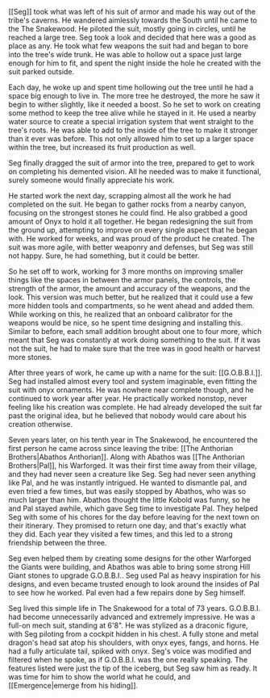 [[Seg]] took what was left of his suit of armor and made his way out of the tribe's caverns. He wandered aimlessly towards the South until he came to the The Snakewood. He piloted the suit, mostly going in circles, until he reached a large tree. Seg took a look and decided that here was a good as place as any. He took what few weapons the suit had and began to bore into the tree's wide trunk. He was able to hollow out a space just large enough for him to fit, and spent the night inside the hole he created with the suit parked outside.

Each day, he woke up and spent time hollowing out the tree until he had a space big enough to live in. The more tree he destroyed, the more he saw it begin to wither slightly, like it needed a boost. So he set to work on creating some method to keep the tree alive while he stayed in it. He used a nearby water source to create a special irrigation system that went straight to the tree's roots. He was able to add to the inside of the tree to make it stronger than it ever was before. This not only allowed him to set up a larger space within the tree, but increased its fruit production as well.

Seg finally dragged the suit of armor into the tree, prepared to get to work on completing his demented vision. All he needed was to make it functional, surely someone would finally appreciate his work.

He started work the next day, scrapping almost all the work he had completed on the suit. He began to gather rocks from a nearby canyon, focusing on the strongest stones he could find. He also grabbed a good amount of Onyx to hold it all together. He began redesigning the suit from the ground up, attempting to improve on every single aspect that he began with. He worked for weeks, and was proud of the product he created. The suit was more agile, with better weaponry and defenses, but Seg was still not happy. Sure, he had something, but it could be better.

So he set off to work, working for 3 more months on improving smaller things like the spaces in between the armor panels, the controls, the strength of the armor, the amount and accuracy of the weapons, and the look. This version was much better, but he realized that it could use a few more hidden tools and compartments, so he went ahead and added them. While working on this, he realized that an onboard calibrator for the weapons would be nice, so he spent time designing and installing this. Similar to before, each small addition brought about one to four more, which meant that Seg was constantly at work doing something to the suit. If it was not the suit, he had to make sure that the tree was in good health or harvest more stones.

After three years of work, he came up with a name for the suit: [[G.O.B.B.I.]]. Seg had installed almost every tool and system imaginable, even fitting the suit with onyx ornaments. He was nowhere near complete though, and he continued to work year after year. He practically worked nonstop, never feeling like his creation was complete. He had already developed the suit far past the original idea, but he believed that nobody would care about his creation otherwise.

Seven years later, on his tenth year in The Snakewood, he encountered the first person he came across since leaving the tribe: [[The Anthorian Brothers|Abathos Anthorian]]. Along with Abathos was [[The Anthorian Brothers|Pal]], his Warforged. It was their first time away from their village, and they had never seen a creature like Seg. Seg had never seen anything like Pal, and he was instantly intrigued. He wanted to dismantle pal, and even tried a few times, but was easily stopped by Abathos, who was so much larger than him. Abathos thought the little Kobold was funny, so he and Pal stayed awhile, which gave Seg time to investigate Pal. They helped Seg with some of his chores for the day before leaving for the next town on their itinerary. They promised to return one day, and that's exactly what they did. Each year they visited a few times, and this led to a strong friendship between the three.

Seg even helped them by creating some designs for the other Warforged the Giants were building, and Abathos was able to bring some strong Hill Giant stones to upgrade G.O.B.B.I.. Seg used Pal as heavy inspiration for his designs, and even became trusted enough to look around the insides of Pal to see how he worked. Pal even had a few repairs done by Seg himself.

Seg lived this simple life in The Snakewood for a total of 73 years. G.O.B.B.I. had become unnecessarily advanced and extremely impressive. He was a full-on mech suit, standing at 6'8". He was stylized as a draconic figure, with Seg piloting from a cockpit hidden in his chest. A fully stone and metal dragon's head sat atop his shoulders, with onyx eyes, fangs, and horns. He had a fully articulate tail, spiked with onyx. Seg's voice was modified and filtered when he spoke, as if G.O.B.B.I. was the one really speaking. The features listed were just the tip of the iceberg, but Seg saw him as ready. It was time for him to show the world what he could, and [[Emergence|emerge from his hiding]].